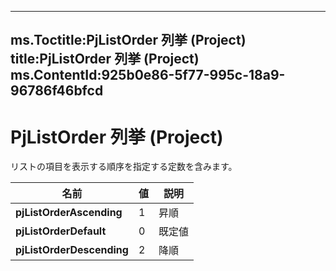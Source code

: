 

---
ms.Toctitle:PjListOrder 列挙 (Project)
title:PjListOrder 列挙 (Project)
ms.ContentId:925b0e86-5f77-995c-18a9-96786f46bfcd
---
# PjListOrder 列挙 (Project)




リストの項目を表示する順序を指定する定数を含みます。

|**名前**|**値**|**説明**|
|---|---|---|
|**pjListOrderAscending**|1|昇順|
|**pjListOrderDefault**|0|既定値|
|**pjListOrderDescending**|2|降順|




